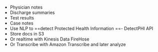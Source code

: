 - Physician notes
- Discharge summaries
- Test results 
- Case notes 
- Use NLP to ==detect Protected Health Information ==- DetectPHI API
- Store docs in S3
- Or realtime with Kinesis Data FireHose
- Or Transcribe with Amazon Transcribe and later analyze